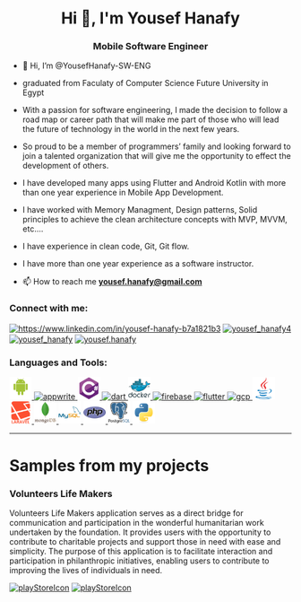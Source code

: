 <h1 align="center">Hi 👋, I'm Yousef Hanafy</h1>
<h3 align="center">Mobile Software Engineer</h3>

- 👋 Hi, I’m @YousefHanafy-SW-ENG

- graduated from Faculaty of Computer Science Future University in Egypt

- With a passion for software engineering, I made the decision to follow a road map or career path that will make me part of those who will lead the future of technology in the world in the next few years.

- So proud to be a member of programmers’ family and looking forward to join a talented organization that will give me the opportunity to effect the development of others.

- I have developed many apps using Flutter and Android Kotlin with more than one year experience in Mobile App Development.

- I have worked with Memory Managment, Design patterns, Solid principles to achieve the clean architecture concepts with MVP, MVVM, etc....
  
- I have experience in clean code, Git, Git flow.
  
- I have more than one year experience as a software instructor.

- 📫 How to reach me **yousef.hanafy@gmail.com**

<h3 align="left">Connect with me:</h3>
<p align="left">
<a href="https://www.linkedin.com/in/yousef-hanafy-sw-eng/" target="blank"><img align="center" src="https://raw.githubusercontent.com/rahuldkjain/github-profile-readme-generator/master/src/images/icons/Social/linked-in-alt.svg" alt="https://www.linkedin.com/in/yousef-hanafy-b7a1821b3" height="30" width="40" /></a>  
<a href="https://twitter.com/yousef_hanafy4" target="blank"><img align="center" src="https://raw.githubusercontent.com/rahuldkjain/github-profile-readme-generator/master/src/images/icons/Social/twitter.svg" alt="yousef_hanafy4" height="30" width="40" /></a>
<a href="https://fb.com/yousef_hanafy" target="blank"><img align="center" src="https://raw.githubusercontent.com/rahuldkjain/github-profile-readme-generator/master/src/images/icons/Social/facebook.svg" alt="yousef_hanafy" height="30" width="40" /></a>
<a href="https://instagram.com/yousef.hanafy" target="blank"><img align="center" src="https://raw.githubusercontent.com/rahuldkjain/github-profile-readme-generator/master/src/images/icons/Social/instagram.svg" alt="yousef.hanafy" height="30" width="40" /></a>
</p>

<h3 align="left">Languages and Tools:</h3>
<p align="left"> <a href="https://developer.android.com" target="_blank" rel="noreferrer"> <img src="https://raw.githubusercontent.com/devicons/devicon/master/icons/android/android-original-wordmark.svg" alt="android" width="40" height="40"/> </a> <a href="https://appwrite.io" target="_blank" rel="noreferrer"> <img src="https://www.vectorlogo.zone/logos/appwriteio/appwriteio-icon.svg" alt="appwrite" width="40" height="40"/> </a> <a href="https://www.w3schools.com/cs/" target="_blank" rel="noreferrer"> <img src="https://raw.githubusercontent.com/devicons/devicon/master/icons/csharp/csharp-original.svg" alt="csharp" width="40" height="40"/> </a> <a href="https://dart.dev" target="_blank" rel="noreferrer"> <img src="https://www.vectorlogo.zone/logos/dartlang/dartlang-icon.svg" alt="dart" width="40" height="40"/> </a> <a href="https://www.docker.com/" target="_blank" rel="noreferrer"> <img src="https://raw.githubusercontent.com/devicons/devicon/master/icons/docker/docker-original-wordmark.svg" alt="docker" width="40" height="40"/> </a> <a href="https://firebase.google.com/" target="_blank" rel="noreferrer"> <img src="https://www.vectorlogo.zone/logos/firebase/firebase-icon.svg" alt="firebase" width="40" height="40"/> </a> <a href="https://flutter.dev" target="_blank" rel="noreferrer"> <img src="https://www.vectorlogo.zone/logos/flutterio/flutterio-icon.svg" alt="flutter" width="40" height="40"/> </a> <a href="https://cloud.google.com" target="_blank" rel="noreferrer"> <img src="https://www.vectorlogo.zone/logos/google_cloud/google_cloud-icon.svg" alt="gcp" width="40" height="40"/> </a> <a href="https://www.java.com" target="_blank" rel="noreferrer"> <img src="https://raw.githubusercontent.com/devicons/devicon/master/icons/java/java-original.svg" alt="java" width="40" height="40"/> </a> <a href="https://laravel.com/" target="_blank" rel="noreferrer"> <img src="https://raw.githubusercontent.com/devicons/devicon/master/icons/laravel/laravel-plain-wordmark.svg" alt="laravel" width="40" height="40"/> </a> <a href="https://www.mongodb.com/" target="_blank" rel="noreferrer"> <img src="https://raw.githubusercontent.com/devicons/devicon/master/icons/mongodb/mongodb-original-wordmark.svg" alt="mongodb" width="40" height="40"/> </a> <a href="https://www.mysql.com/" target="_blank" rel="noreferrer"> <img src="https://raw.githubusercontent.com/devicons/devicon/master/icons/mysql/mysql-original-wordmark.svg" alt="mysql" width="40" height="40"/> </a> <a href="https://www.php.net" target="_blank" rel="noreferrer"> <img src="https://raw.githubusercontent.com/devicons/devicon/master/icons/php/php-original.svg" alt="php" width="40" height="40"/> </a> <a href="https://www.postgresql.org" target="_blank" rel="noreferrer"> <img src="https://raw.githubusercontent.com/devicons/devicon/master/icons/postgresql/postgresql-original-wordmark.svg" alt="postgresql" width="40" height="40"/> </a> <a href="https://www.python.org" target="_blank" rel="noreferrer"> <img src="https://raw.githubusercontent.com/devicons/devicon/master/icons/python/python-original.svg" alt="python" width="40" height="40"/> </a> </p>
<hr>

# Samples from my projects

### Volunteers Life Makers

Volunteers Life Makers application serves as a direct bridge for communication and participation in the wonderful humanitarian work undertaken by the foundation. It provides users with the opportunity to contribute to charitable projects and support those in need with ease and simplicity. The purpose of this application is to facilitate interaction and participation in philanthropic initiatives, enabling users to contribute to improving the lives of individuals in need.





[![playStoreIcon](https://github.com/YousefHanafy-SW-ENG/YousefHanafy-SW-ENG/assets/74376063/11cb6d44-934c-4865-94c1-601a01a9b135)](https://play.google.com/store/apps/details?id=com.digifly.lifemakers) 
[![playStoreIcon](https://github.com/YousefHanafy-SW-ENG/YousefHanafy-SW-ENG/assets/74376063/1985edea-08f2-4765-b6b8-6d6c9a52d2c5)](https://apps.apple.com/eg/app/life-makers/id6473867192)
